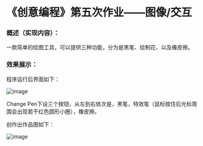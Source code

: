 # 《创意编程》第五次作业——图像/交互

### 概述（实现内容）：

一款简单的绘图工具，可以提供三种功能，分为是黑笔、绘制花、以及橡皮擦。



### 效果展示：

程序运行后界面如下：

![image](https://github.com/hpypy666/processing/blob/main/%E7%AC%AC%E4%BA%94%E6%AC%A1%E4%BD%9C%E4%B8%9A/Image01.png)



Change Pen下设三个按钮，从左到右依次是，黑笔，特效笔（鼠标按住后光标周围会出现若干红色圆形小圈），橡皮擦。

创作出作品图如下：

![image](https://github.com/hpypy666/processing/blob/main/%E7%AC%AC%E4%BA%94%E6%AC%A1%E4%BD%9C%E4%B8%9A/Image02.png)



